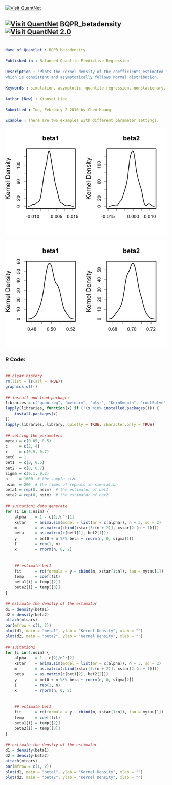 
[<img src="https://github.com/QuantLet/Styleguide-and-FAQ/blob/master/pictures/banner.png" width="880" alt="Visit QuantNet">](http://quantlet.de/index.php?p=info)

## [<img src="https://github.com/QuantLet/Styleguide-and-Validation-procedure/blob/master/pictures/qloqo.png" alt="Visit QuantNet">](http://quantlet.de/) **BQPR_betadensity** [<img src="https://github.com/QuantLet/Styleguide-and-Validation-procedure/blob/master/pictures/QN2.png" width="60" alt="Visit QuantNet 2.0">](http://quantlet.de/d3/ia)

```yaml

Name of Quantlet : BQPR_betadensity

Published in : Balanced Quantile Predictive Regression

Description : 'Plots the kernel density of the coefficients estimated in BQPR model in simulation,
which is consistent and asymptotically follows normal distribution.'

Keywords : simulation, asymptotic, quantile regression, nonstationary, kernel

Author [New] : Xiaosai Liao

Submitted : Tue, February 2 2016 by Chen Huang

Example : There are two examples with different parameter settings.

```

![Picture1](BQPR_betadensity_1.png)

![Picture2](BQPR_betadensity_2.png)


### R Code:
```r

## clear history
rm(list = ls(all = TRUE))
graphics.off()

## install and load packages
libraries = c("quantreg", "mvtnorm", "plyr", "KernSmooth", "rootSolve")
lapply(libraries, function(x) if (!(x %in% installed.packages())) {
    install.packages(x)
})
lapply(libraries, library, quietly = TRUE, character.only = TRUE)

## setting the parameters
mytau = c(0.05, 0.5)
c     = c(2, 4)
r     = c(0.5, 0.7)
bet0  = 1
bet1  = c(0, 0.5)
bet2  = c(0, 0.7)
sigma = c(0.1, 0.2)
n     = 1000  # the sample size
nsim  = 200  # the times of repeats in simulation
beta1 = rep(0, nsim)  # the estimator of bet1
beta2 = rep(0, nsim)  # the estimator of bet2

## suitation1 data generate
for (i in 1:nsim) {
    alpha    = 1 - c[1]/n^r[1]
    xstar    = arima.sim(model = list(ar = c(alpha)), n + 3, sd = 2)
    m        = as.matrix(cbind(xstar[3:(n + 2)], xstar[2:(n + 1)]))
    beta     = as.matrix(c(bet1[1], bet2[1]))
    y        = bet0 + m %*% beta + rnorm(n, 0, sigma[1])
    I        = rep(1, n)
    x        = rnorm(n, 0, 2)
    
    
    ## estimate bet1
    fit      = rq(formula = y ~ cbind(m, xstar[1:n]), tau = mytau[1])
    temp     = coef(fit)
    beta1[i] = temp[[2]]
    beta2[i] = temp[[3]]
}

## estimate the denstiy of the estimator
d1 = density(beta1)
d2 = density(beta2)
attach(mtcars)
par(mfrow = c(1, 2))
plot(d1, main = "beta1", ylab = "Kernel Density", xlab = "")
plot(d2, main = "beta2", ylab = "Kernel Density", xlab = "")

## suitation2
for (i in 1:nsim) {
    alpha    = 1 - c[2]/n^r[2]
    xstar    = arima.sim(model = list(ar = c(alpha)), n + 3, sd = 2)
    m        = as.matrix(cbind(xstar[3:(n + 2)], xstar[2:(n + 1)]))
    beta     = as.matrix(c(bet1[2], bet2[2]))
    y        = bet0 + m %*% beta + rnorm(n, 0, sigma[2])
    I        = rep(1, n)
    x        = rnorm(n, 0, 2)
    
    
    ## estimate bet1
    fit      = rq(formula = y ~ cbind(m, xstar[1:n]), tau = mytau[1])
    temp     = coef(fit)
    beta1[i] = temp[[2]]
    beta2[i] = temp[[3]]
}

## estimate the denstiy of the estimator
d1 = density(beta1)
d2 = density(beta2)
attach(mtcars)
par(mfrow = c(1, 2))
plot(d1, main = "beta1", ylab = "Kernel Density", xlab = "")
plot(d2, main = "beta2", ylab = "Kernel Density", xlab = "") 

```
